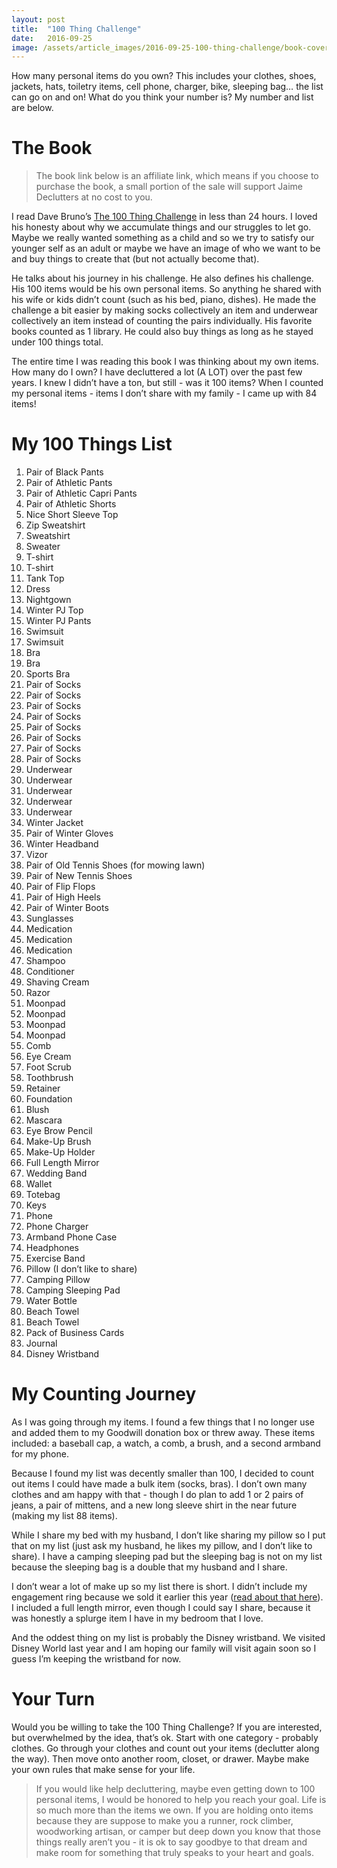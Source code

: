 ```yaml
---
layout: post
title:  "100 Thing Challenge"
date:   2016-09-25
image: /assets/article_images/2016-09-25-100-thing-challenge/book-cover.jpg
---
```


How many personal items do you own? This includes your clothes, shoes, jackets, hats, toiletry items, cell phone, charger, bike, sleeping bag… the list can go on and on! What do you think your number is? My number and list are below.

# The Book

> The book link below is an affiliate link, which means if you choose to purchase the book, a small portion of the sale will support Jaime Declutters at no cost to you.

I read Dave Bruno’s [The 100 Thing Challenge](http://amzn.to/2cUnRi1) in less than 24 hours. I loved his honesty about why we accumulate things and our struggles to let go. Maybe we really wanted something as a child and so we try to satisfy our younger self as an adult or maybe we have an image of who we want to be and buy things to create that (but not actually become that).

He talks about his journey in his challenge. He also defines his challenge. His 100 items would be his own personal items. So anything he shared with his wife or kids didn’t count (such as his bed, piano, dishes). He made the challenge a bit easier by making socks collectively an item and underwear collectively an item instead of counting the pairs individually. His favorite books counted as 1 library. He could also buy things as long as he stayed under 100 things total.

The entire time I was reading this book I was thinking about my own items. How many do I own? I have decluttered a lot (A LOT) over the past few years. I knew I didn’t have a ton, but still - was it 100 items? When I counted my personal items - items I don’t share with my family - I came up with 84 items!

# My 100 Things List

1. Pair of Black Pants
2. Pair of Athletic Pants
3. Pair of Athletic Capri Pants
4. Pair of Athletic Shorts
5. Nice Short Sleeve Top
6. Zip Sweatshirt
7. Sweatshirt
8. Sweater
9. T-shirt
10. T-shirt
11. Tank Top
12. Dress
13. Nightgown
14. Winter PJ Top
15. Winter PJ Pants
16. Swimsuit
17. Swimsuit
18. Bra
19. Bra
20. Sports Bra
21. Pair of Socks
22. Pair of Socks
23. Pair of Socks
24. Pair of Socks
25. Pair of Socks
26. Pair of Socks
27. Pair of Socks
28. Pair of Socks
29. Underwear
30. Underwear
31. Underwear
32. Underwear
33. Underwear
34. Winter Jacket
35. Pair of Winter Gloves
36. Winter Headband
37. Vizor
38. Pair of Old Tennis Shoes (for mowing lawn)
39. Pair of New Tennis Shoes
40. Pair of Flip Flops
41. Pair of High Heels
42. Pair of Winter Boots
43. Sunglasses
44. Medication
45. Medication
46. Medication
47. Shampoo
48. Conditioner
49. Shaving Cream
50. Razor
51. Moonpad
52. Moonpad
53. Moonpad
54. Moonpad
55. Comb
56. Eye Cream
57. Foot Scrub
58. Toothbrush
59. Retainer
60. Foundation
61. Blush
62. Mascara
63. Eye Brow Pencil
64. Make-Up Brush
65. Make-Up Holder
66. Full Length Mirror
67. Wedding Band
68. Wallet
69. Totebag
70. Keys
71. Phone
72. Phone Charger
73. Armband Phone Case
74. Headphones
75. Exercise Band
76. Pillow (I don’t like to share)
77. Camping Pillow
78. Camping Sleeping Pad
79. Water Bottle
80. Beach Towel
81. Beach Towel
82. Pack of Business Cards
83. Journal
84. Disney Wristband

# My Counting Journey

As I was going through my items. I found a few things that I no longer use and added them to my Goodwill donation box or threw away. These items included: a baseball cap, a watch, a comb, a brush, and a second armband for my phone.

Because I found my list was decently smaller than 100, I decided to count out items I could have made a bulk item (socks, bras). I don’t own many clothes and am happy with that - though I do plan to add 1 or 2 pairs of jeans, a pair of mittens, and a new long sleeve shirt in the near future (making my list 88 items).

While I share my bed with my husband, I don’t like sharing my pillow so I put that on my list (just ask my husband, he likes my pillow, and I don’t like to share). I have a camping sleeping pad but the sleeping bag is not on my list because the sleeping bag is a double that my husband and I share.

I don’t wear a lot of make up so my list there is short. I didn’t include my engagement ring because we sold it earlier this year ([read about that here](https://www.keepthrifty.com/2016/03/23/engagement-ring-sold.html)). I included a full length mirror, even though I could say I share, because it was honestly a splurge item I have in my bedroom that I love.

And the oddest thing on my list is probably the Disney wristband. We visited Disney World last year and I am hoping our family will visit again soon so I guess I’m keeping the wristband for now.

# Your Turn

Would you be willing to take the 100 Thing Challenge? If you are interested, but overwhelmed by the idea, that’s ok. Start with one category - probably clothes. Go through your clothes and count out your items (declutter along the way). Then move onto another room, closet, or drawer. Maybe make your own rules that make sense for your life.

> If you would like help decluttering, maybe even getting down to 100 personal items, I would be honored to help you reach your goal. Life is so much more than the items we own. If you are holding onto items because they are suppose to make you a runner, rock climber, woodworking artisan, or camper but deep down you know that those things really aren’t you - it is ok to say goodbye to that dream and make room for something that truly speaks to your heart and goals.
